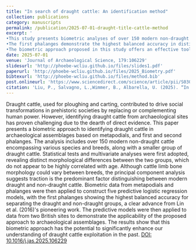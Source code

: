 ```yaml
---
title: "In search of draught cattle: An identification method"
collection: publications
category: manuscripts
permalink: /publication/2025-07-01-draught-title-cattle-method
excerpt: '
•This study presents biometric analyses of over 150 modern non-draught cattle and a smaller group of draught cattle.
•The first phalanges demonstrate the highest balanced accuracy in distinguishing between draught and non-draught groups.
•The biometric approach proposed in this study offers an effective tool for advancing our understanding of draught cattle use in past societies.'
date: 2025-07-01
venue: 'Journal of Archaeological Science, 179:106229'
slidesurl: 'http://phoebe-wcliu.github.io/files/slides1.pdf'
paperurl: 'http://phoebe-wcliu.github.io/files/2025_Biometry.pdf'
bibtexurl: 'http://phoebe-wcliu.github.io/files/method.bib'
post.onlineurl: 'https://www.sciencedirect.com/science/article/pii/S0305440325000780'
citation: 'Liu, P., Salvagno, L.,Wimmer, B., Albarella, U. (2025). “In search of draught cattle: An identification method”. Journal of Archaeological Science, 179:106229.DOI: 10.1016/j.jas.2025.106229' 
---
```

Draught cattle, used for ploughing and carting, contributed to drive social transformations in prehistoric societies by replacing or complementing human power. However, identifying draught cattle from archaeological sites has proven challenging due to the dearth of direct evidence. This paper presents a biometric approach to identifying draught cattle in archaeological assemblages based on metapodials, and first and second phalanges. The analysis includes over 150 modern non-draught cattle encompassing various species and breeds, along with a smaller group of draught cattle. Statistical tests and multivariate analyses were first adopted, revealing distinct morphological differences between the two groups, which do not appear to be highly correlated with age. Although cattle limb bone morphology could vary between breeds, the principal component analysis suggests traction is the predominant factor distinguishing between modern draught and non-draught cattle. Biometric data from metapodials and phalanges were then applied to construct five predictive logistic regression models, with the first phalanges showing the highest balanced accuracy for separating the draught and non-draught groups, a clear advance from Lin et al. (2016)'s pioneering work. The predictive models were then applied to data from two British sites to demonstrate the applicability of the proposed approach to archaeological assemblages. The results show that this biometric approach has the potential to significantly enhance our understanding of draught cattle exploitation in the past.
[DOI: 10.1016/j.jas.2025.106229](https://www.sciencedirect.com/science/article/pii/S0305440325000780)



